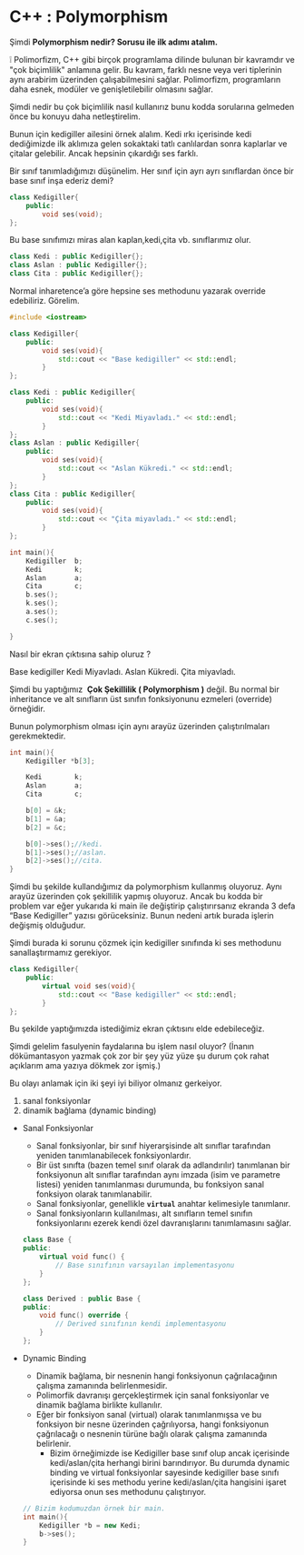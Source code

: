 # C++ : Polymorphism

Şimdi **Polymorphism nedir? Sorusu ile ilk adımı atalım.**

<aside>
❕ Polimorfizm, C++ gibi birçok programlama dilinde bulunan bir kavramdır ve "çok biçimlilik" anlamına gelir. Bu kavram, farklı nesne veya veri tiplerinin aynı arabirim üzerinden çalışabilmesini sağlar. Polimorfizm, programların daha esnek, modüler ve genişletilebilir olmasını sağlar.

</aside>

Şimdi nedir bu çok biçimlilik nasıl kullanırız bunu kodda sorularına gelmeden önce bu konuyu daha netleştirelim.

Bunun için kedigiller ailesini örnek alalım. Kedi ırkı içerisinde kedi dediğimizde ilk aklımıza gelen sokaktaki tatlı canlılardan sonra kaplarlar ve çitalar gelebilir. Ancak hepsinin çıkardığı ses farklı. 

Bir sınıf tanımladığımızı düşünelim. Her sınıf için ayrı ayrı sınıflardan önce bir base sınıf inşa ederiz demi? 

```cpp
class Kedigiller{
	public:
		void ses(void);
};
```

Bu base sınıfımızı miras alan kaplan,kedi,çita vb. sınıflarımız olur. 

```cpp
class Kedi : public Kedigiller{};
class Aslan : public Kedigiller{};
class Cita : public Kedigiller{};
```

Normal inharetence’a göre hepsine ses methodunu yazarak override edebiliriz. Görelim.

```cpp
#include <iostream>

class Kedigiller{
	public:
		void ses(void){
			std::cout << "Base kedigiller" << std::endl;
		}
};

class Kedi : public Kedigiller{
	public:
		void ses(void){
			std::cout << "Kedi Miyavladı." << std::endl;
		}	
};
class Aslan : public Kedigiller{
	public:
		void ses(void){
			std::cout << "Aslan Kükredi." << std::endl;
		}
};
class Cita : public Kedigiller{
	public:
		void ses(void){
			std::cout << "Çita miyavladı." << std::endl;
		}
};

int main(){
	Kedigiller	b;
	Kedi		k;
	Aslan		a;
	Cita		c;
	b.ses();
	k.ses();
	a.ses();
	c.ses();

}
```

Nasıl bir ekran çıktısına sahip oluruz ?

Base kedigiller
Kedi Miyavladı.
Aslan Kükredi.
Çita miyavladı.

Şimdi bu yaptığımız  **Çok Şekillilik ( Polymorphism )** değil. Bu normal bir inheritance ve alt sınıfların üst sınıfın fonksiyonunu ezmeleri (override) örneğidir.

Bunun polymorphism olması için aynı arayüz üzerinden çalıştırılmaları gerekmektedir.

```cpp
int main(){
	Kedigiller *b[3];

	Kedi		k;
	Aslan		a;
	Cita		c;

	b[0] = &k;
	b[1] = &a;
	b[2] = &c;

	b[0]->ses();//kedi.
	b[1]->ses();//aslan.
	b[2]->ses();//cita.
}
```

Şimdi bu şekilde kullandığımız da polymorphism kullanmış oluyoruz. Aynı arayüz üzerinden çok şekillilik yapmış oluyoruz. Ancak bu kodda bir problem var eğer yukarıda ki main ile değiştirip çalıştırırsanız ekranda 3 defa “Base Kedigiller” yazısı görüceksiniz. Bunun nedeni artık burada işlerin değişmiş olduğudur.

Şimdi burada ki sorunu çözmek için kedigiller sınıfında ki ses methodunu sanallaştırmamız gerekiyor.

```cpp
class Kedigiller{
	public:
		virtual void ses(void){
			std::cout << "Base kedigiller" << std::endl;
		}
};
```

Bu şekilde yaptığımızda istediğimiz ekran çıktısını elde edebileceğiz.

Şimdi gelelim fasulyenin faydalarına bu işlem nasıl oluyor? (İnanın dökümantasyon yazmak çok zor bir şey yüz yüze şu durum çok rahat açıklarım ama yazıya dökmek zor işmiş.)

Bu olayı anlamak için iki şeyi iyi biliyor olmanız gerkeiyor. 

1. sanal fonksiyonlar 
2. dinamik bağlama (dynamic binding)

- Sanal Fonksiyonlar
    - Sanal fonksiyonlar, bir sınıf hiyerarşisinde alt sınıflar tarafından yeniden tanımlanabilecek fonksiyonlardır.
    - Bir üst sınıfta (bazen temel sınıf olarak da adlandırılır) tanımlanan bir fonksiyonun alt sınıflar tarafından aynı imzada (isim ve parametre listesi) yeniden tanımlanması durumunda, bu fonksiyon sanal fonksiyon olarak tanımlanabilir.
    - Sanal fonksiyonlar, genellikle **`virtual`** anahtar kelimesiyle tanımlanır.
    - Sanal fonksiyonların kullanılması, alt sınıfların temel sınıfın fonksiyonlarını ezerek kendi özel davranışlarını tanımlamasını sağlar.
    
    ```cpp
    class Base {
    public:
        virtual void func() {
            // Base sınıfının varsayılan implementasyonu
        }
    };
    
    class Derived : public Base {
    public:
        void func() override {
            // Derived sınıfının kendi implementasyonu
        }
    };
    ```
    
- Dynamic Binding
    - Dinamik bağlama, bir nesnenin hangi fonksiyonun çağrılacağının çalışma zamanında belirlenmesidir.
    - Polimorfik davranışı gerçekleştirmek için sanal fonksiyonlar ve dinamik bağlama birlikte kullanılır.
    - Eğer bir fonksiyon sanal (virtual) olarak tanımlanmışsa ve bu fonksiyon bir nesne üzerinden çağrılıyorsa, hangi fonksiyonun çağrılacağı o nesnenin türüne bağlı olarak çalışma zamanında belirlenir.
        - Bizim örneğimizde ise Kedigiller base sınıf olup ancak içerisinde kedi/aslan/çita herhangi birini barındırıyor. Bu durumda dynamic binding ve virtual fonksiyonlar sayesinde kedigiller base sınıfı içerisinde ki ses methodu yerine kedi/aslan/çita hangisini işaret ediyorsa onun ses methodunu çalıştırıyor.
    
    ```cpp
    // Bizim kodumuzdan örnek bir main.
    int main(){
    	Kedigiller *b = new Kedi;
    	b->ses();
    }
    ```
